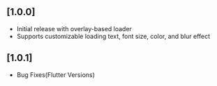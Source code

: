 ## [1.0.0]
- Initial release with overlay-based loader
- Supports customizable loading text, font size, color, and blur effect

## [1.0.1]
- Bug Fixes(Flutter Versions)
